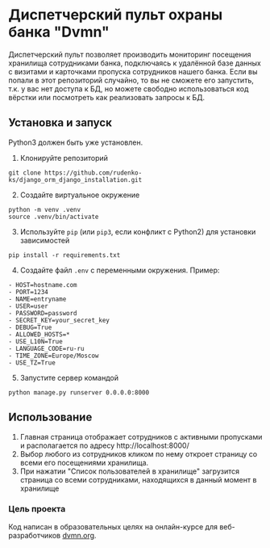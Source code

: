 # Диспетчерский пульт охраны банка "Dvmn"
Диспетчерский пульт позволяет производить мониторинг посещения хранилища cотрудниками банка, подключаясь к удалённой базе данных с визитами и карточками пропуска сотрудников нашего банка. 
Если вы попали в этот репозиторий случайно, то вы не сможете его запустить, т.к. у вас нет доступа к БД, но можете свободно использоваться код вёрстки или посмотреть как реализовать запросы к БД.

## Установка и запуск

Python3 должен быть уже установлен. 
1. Клонируйте репозиторий
```
git clone https://github.com/rudenko-ks/django_orm_django_installation.git
```
2. Создайте виртуальное окружение
```
python -m venv .venv
source .venv/bin/activate
```
3. Используйте `pip` (или `pip3`, если конфликт с Python2) для установки зависимостей
```
pip install -r requirements.txt
```
4. Создайте файл `.env` с переменными окружения. Пример:
```
- HOST=hostname.com
- PORT=1234
- NAME=entryname
- USER=user
- PASSWORD=password
- SECRET_KEY=your_secret_key
- DEBUG=True
- ALLOWED_HOSTS=*
- USE_L10N=True
- LANGUAGE_CODE=ru-ru
- TIME_ZONE=Europe/Moscow
- USE_TZ=True
```
5. Запустите сервер командой
```
python manage.py runserver 0.0.0.0:8000
```
## Использование

1. Главная страница отображает сотрудников с активными пропусками и располагается по адресу http://localhost:8000/
2. Выбор любого из сотрудников кликом по нему откроет страницу со всеми его посещениями хранилища.
3. При нажатии "Список пользователей в хранилище" загрузится страница со всеми сотрудниками, находящихся в данный момент в хранилище

### Цель проекта

Код написан в образовательных целях на онлайн-курсе для веб-разработчиков  [dvmn.org](https://dvmn.org/).